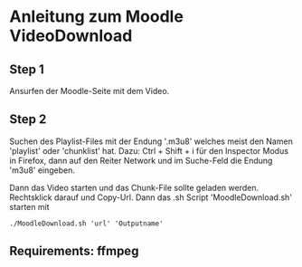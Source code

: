 # Anleitung zum Moodle VideoDownload

## Step 1
Ansurfen der Moodle-Seite mit dem Video.

## Step 2
Suchen des Playlist-Files mit der Endung '.m3u8' welches meist den Namen 'playlist' oder 'chunklist' hat. Dazu: Ctrl + Shift + i für den Inspector Modus in Firefox, dann auf den Reiter Network und im Suche-Feld die Endung 'm3u8' eingeben.

Dann das Video starten und das Chunk-File sollte geladen werden. Rechtsklick darauf und Copy-Url. Dann das .sh Script 'MoodleDownload.sh' starten mit

    ./MoodleDownload.sh 'url' 'Outputname'

## Requirements: ffmpeg
